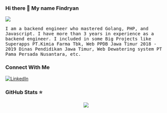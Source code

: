 ### Hi there 👋 My name Findryan


<img src="https://komarev.com/ghpvc/?username=Findryankp&&style=flat-square" align="center" />



<p align="left">
  <samp> I am a backend engineer who mastered Golang, PHP, and Javascript. I have more than 3 years in experience as a backend engineer. I included in some Big Projects like Superapps PT.Kimia Farma Tbk, Web PPDB Jawa Timur 2018 - 2019 Dinas Pendidikan Jawa Timur, Web Dewatering system PT Pama Persada Nusantara, etc.
  </samp>
<div align="left"> 
 
 <h3> Connect With Me </h3>
 
[![LinkedIn](https://img.shields.io/badge/-Findryankp-blue?style=for-the-badge&logo=linkedin&logoColor=white)](https://www.linkedin.com/in/Findryankp/)

</div>

### GitHub Stats ⭐
<div align="center"><img src="https://github-stats-tkiw.vercel.app/api?username=Findryankp&show_icons=true&count_private=true" align="center" /></div> 